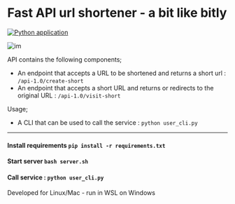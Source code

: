 # Fast API url shortener - a bit like bitly
[![Python application](https://github.com/RGGH/smurl/actions/workflows/python-app.yml/badge.svg)](https://github.com/RGGH/smurl/actions/workflows/python-app.yml)

![im](https://github.com/RGGH/url_shortener/blob/main/docs/2022-07-29%2016-57-30.gif)

API contains the following components; 
- An endpoint that accepts a URL to be shortened and returns a short url : `/api-1.0/create-short`
- An endpoint that accepts a short URL and returns or redirects to the original URL : `/api-1.0/visit-short`

Usage;
- A CLI that can be used to call the service : `python user_cli.py`

---

#### Install requirements `pip install -r requirements.txt`
#### Start server `bash server.sh`
#### Call service : `python user_cli.py`  
Developed for Linux/Mac - run in WSL on Windows

